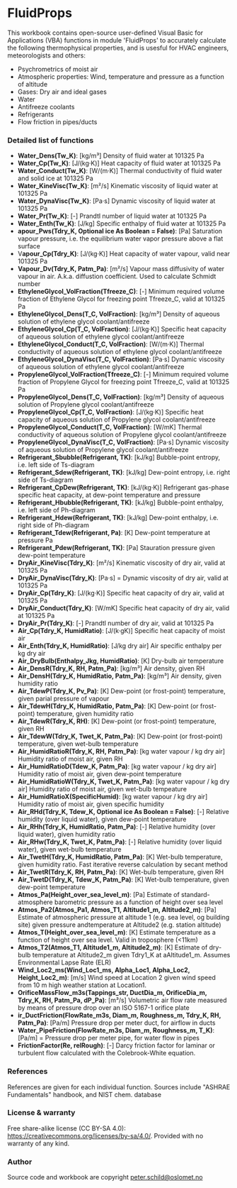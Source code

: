 # FluidProps
This workbook contains open-source user-defined Visual Basic for Applications (VBA) functions in module 'FluidProps' to accurately calculate the following thermophysical properties, and is usesful for HVAC engineers, meteorologists and others:
- Psychrometrics of moist air
- Atmospheric properties: Wind, temperature and pressure as a function of altitude
- Gases: Dry air and ideal gases
- Water
- Antifreeze coolants
- Refrigerants
- Flow friction in pipes/ducts

### Detailed list of functions
- **Water_Dens(Tw_K)**: [kg/m³] 
  Density of fluid water at 101325 Pa
- **Water_Cp(Tw_K)**: [J/(kg·K)] Heat capacity of fluid water at 101325 Pa
- **Water_Conduct(Tw_K)**: [W/(m·K)] Thermal conductivity of fluid water and solid ice at 101325 Pa
- **Water_KineVisc(Tw_K)**: [m²/s] Kinematic viscosity of liquid water at 101325 Pa
- **Water_DynaVisc(Tw_K)**: [Pa·s] Dynamic viscosity of liquid water at 101325 Pa
- **Water_Pr(Tw_K)**: [-] Prandtl number of liquid water at 101325 Pa
- **Water_Enth(Tw_K)**: [J/kg] Specific enthalpy of fluid water  at 101325 Pa
- **apour_Pws(Tdry_K, Optional ice As Boolean = False)**: [Pa] Saturation vapour pressure, i.e. the equilibrium water vapor pressure above a flat surface
- V**apour_Cp(Tdry_K)**: [J/(kg·K)] Heat capacity of water vapour, valid near 101325 Pa
- **Vapour_Dv(Tdry_K, Patm_Pa)**: [m²/s] Vapour mass diffusivity of water vapour in air. A.k.a. diffustion coefficient. Used to calculate Schmidt number
- **EthyleneGlycol_VolFraction(Tfreeze_C)**: [-] Minimum required volume fraction of Ethylene Glycol for freezing point Tfreeze_C, valid at 101325 Pa
- **EthyleneGlycol_Dens(T_C, VolFraction)**: [kg/m³] Density of aqueous solution of ethylene glycol coolant/antifreeze
- **EthyleneGlycol_Cp(T_C, VolFraction)**: [J/(kg·K)] Specific heat capacity of aqueous solution of ethylene glycol coolant/antifreeze
- **EthyleneGlycol_Conduct(T_C, VolFraction)**: [W/(m·K)] Thermal conductivity of aqueous solution of ethylene glycol coolant/antifreeze
- **EthyleneGlycol_DynaVisc(T_C, VolFraction)**: [Pa·s] Dynamic viscosity of aqueous solution of ethylene glycol coolant/antifreeze
- **PropyleneGlycol_VolFraction(Tfreeze_C)**: [-] Minimum required volume fraction of Propylene Glycol for freezing point Tfreeze_C, valid at 101325 Pa
- **PropyleneGlycol_Dens(T_C, VolFraction)**: [kg/m³] Density of aqueous solution of Propylene glycol coolant/antifreeze
- **PropyleneGlycol_Cp(T_C, VolFraction)**: [J/(kg·K)] Specific heat capacity of aqueous solution of Propylene glycol coolant/antifreeze
- **PropyleneGlycol_Conduct(T_C, VolFraction)**: [W/mK] Thermal conductivity of aqueous solution of Propylene glycol coolant/antifreeze
- **PropyleneGlycol_DynaVisc(T_C, VolFraction)**: [Pa·s] Dynamic viscosity of aqueous solution of Propylene glycol coolant/antifreeze
- **Refrigerant_Sbubble(Refrigerant, TK)**: [kJ/kg] Bubble-point entropy, i.e. left side of Ts-diagram
- **Refrigerant_Sdew(Refrigerant, TK)**: [kJ/kg] Dew-point entropy, i.e. right side of Ts-diagram
- **Refrigerant_CpDew(Refrigerant, TK)**: [kJ/(kg·K)] Refrigerant gas-phase specific heat capacity, at dew-point temperature and pressure
- **Refrigerant_Hbubble(Refrigerant, TK)**: [kJ/kg] Bubble-point enthalpy, i.e. left side of Ph-diagram
- **Refrigerant_Hdew(Refrigerant, TK)**: [kJ/kg] Dew-point enthalpy, i.e. right side of Ph-diagram
- **Refrigerant_Tdew(Refrigerant, Pa)**: [K] Dew-point temperature at pressure Pa
- **Refrigerant_Pdew(Refrigerant, TK)**: [Pa] Stauration pressure given dew-point temperature
- **DryAir_KineVisc(Tdry_K)**: [m²/s] Kinematic viscosity of dry air, valid at 101325 Pa
- **DryAir_DynaVisc(Tdry_K)**: [Pa·s] = Dynamic viscosity of dry air, valid at 101325 Pa
- **DryAir_Cp(Tdry_K)**: [J/(kg·K)] Specific heat capacity of dry air, valid at 101325 Pa
- **DryAir_Conduct(Tdry_K)**: [W/mK] Specific heat capacity of dry air, valid at 101325 Pa
- **DryAir_Pr(Tdry_K)**: [-] Prandtl number of dry air, valid at 101325 Pa
- **Air_Cp(Tdry_K, HumidRatio)**: [J/(k·gK)] Specific heat capacity of moist air
- **Air_Enth(Tdry_K, HumidRatio)**: [J/kg dry air] Air specific enthalpy per kg dry air
- **Air_DryBulb(Enthalpy_Jkg, HumidRatio)**: [K] Dry-bulb air temperature
- **Air_DensR(Tdry_K, RH, Patm_Pa)**: [kg/m³] Air density, given RH
- **Air_DensH(Tdry_K, HumidRatio, Patm_Pa)**: [kg/m³] Air density, given humidity ratio
- **Air_TdewP(Tdry_K, Pv_Pa)**: [K] Dew-point (or frost-point) temperature, given parial pressure of vapour
- **Air_TdewH(Tdry_K, HumidRatio, Patm_Pa)**: [K] Dew-point (or frost-point) temperature, given humidity ratio
- **Air_TdewR(Tdry_K, RH)**: [K] Dew-point (or frost-point) temperature, given RH
- **Air_TdewW(Tdry_K, Twet_K, Patm_Pa)**: [K] Dew-point (or frost-point) temperature, given wet-bulb temperature
- **Air_HumidRatioR(Tdry_K, RH, Patm_Pa)**: [kg water vapour / kg dry air] Humidity ratio of moist air, given RH
- **Air_HumidRatioD(Tdew_K, Patm_Pa)**: [kg water vapour / kg dry air] Humidity ratio of moist air, given dew-point temperature
- **Air_HumidRatioW(Tdry_K, Twet_K, Patm_Pa)**: [kg water vapour / kg dry air] Humidity ratio of moist air, given wet-bulb tempeature
- **Air_HumidRatioX(SpecificHumid)**: [kg water vapour / kg dry air] Humidity ratio of moist air, given specific humidity
- **Air_RHd(Tdry_K, Tdew_K, Optional ice As Boolean = False)**: [-] Relative humidity (over liquid water), given dew-point temperature
- **Air_RHh(Tdry_K, HumidRatio, Patm_Pa)**: [-] Relative humidity (over liquid water), given humidity ratio
- **Air_RHw(Tdry_K, Twet_K, Patm_Pa)**: [-] Relative humidity (over liquid water), given wet-bulb temperature
- **Air_TwetH(Tdry_K, HumidRatio, Patm_Pa)**: [K] Wet-bulb temperature, given humidity ratio. Fast iterative reverse calculation by secant method
- **Air_TwetR(Tdry_K, RH, Patm_Pa)**: [K] Wet-bulb temperature, given RH
- **Air_TwetD(Tdry_K, Tdew_K, Patm_Pa)**: [K] Wet-bulb temperature, given dew-point temperature
- **Atmos_Pa(Height_over_sea_level_m)**: [Pa] Estimate of standard-atmosphere barometric pressure as a function of height over sea level
- **Atmos_Pa2(Atmos_Pa1, Atmos_T1, Altitude1_m, Altitude2_m)**: [Pa] Estimate of atmospheric pressure at altitude 1 (e.g. sea level, og building site) given pressure andtemperature at Altitude2 (e.g. station altitude)
- **Atmos_T(Height_over_sea_level_m)**: [K] Estimate temperature as a function of height over sea level. Valid in troposphere (<11km)
- **Atmos_T2(Atmos_T1, Altitude1_m, Altitude2_m)**: [K] Estimate of dry-bulb temperature at Altitude2_m given Tdry1_K at aAltitude1_m. Assumes Environmental Lapse Rate (ELR)
- **Wind_Loc2_ms(Wind_Loc1_ms, Alpha_Loc1, Alpha_Loc2, Height_Loc2_m)**: [m/s] Wind speed at Location 2 given wind speed from 10 m high weather station at Location1.
- **OrificeMassFlow_m3s(Tappings_str, DuctDia_m, OrificeDia_m, Tdry_K, RH, Patm_Pa, dP_Pa)**: [m³/s]  Volumetric air flow rate measured by means of pressure drop over an ISO 5167-1 orifice plate
- **ir_DuctFriction(FlowRate_m3s, Diam_m, Roughness_m, Tdry_K, RH, Patm_Pa)**: [Pa/m] Pressure drop per meter duct, for airflow in ducts
- **Water_PipeFriction(FlowRate_m3s, Diam_m, Roughness_m, T_K)**: [Pa/m] = Pressure drop per meter pipe, for water flow in pipes
- **FrictionFactor(Re, relRough)**: [-] Darcy friction factor for laminar or turbulent flow calculated with the Colebrook-White equation.

### References
References are given for each individual function. Sources include "ASHRAE Fundamentals" handbook, and NIST chem. database

### License & warranty
Free share-alike license (CC BY-SA 4.0): https://creativecommons.org/licenses/by-sa/4.0/. Provided with no warranty of any kind.

### Author
Source code and workbook are copyright peter.schild@oslomet.no
